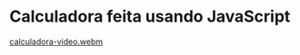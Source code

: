 # Calculadora feita usando JavaScript
[calculadora-video.webm](https://user-images.githubusercontent.com/91286117/222009724-dce3db50-c390-44d2-ad48-9a05eb344688.webm)
